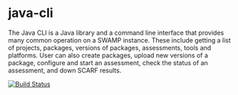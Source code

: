 # java-cli
The Java CLI is a Java library and a command line interface that provides many common operation on a SWAMP instance.  These include getting a list of projects, packages, versions of packages, assessments, tools and platforms.  User can also create packages, upload new versions of a package, configure and start an assessment, check the status of an assessment, and down SCARF results.

[![Build Status](https://travis-ci.org/mirswamp/java-cli.svg?branch=master)](https://travis-ci.org/mirswamp/java-cli)
